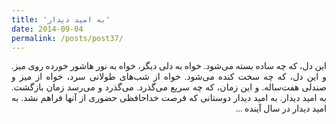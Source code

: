 ```yaml
---
title: 'به امید دیدار'
date: 2014-09-04
permalink: /posts/post37/
---
```

<div align="justify" dir="rtl" style="font-family:vazir;">

این دل، که چه ساده بسته می‌شود. خواه به دلی دیگر، خواه به نور هاشور خورده روی میز. و این دل، که چه سخت کنده می‌شود. خواه از شب‌های طولانی سرد، خواه از میز و صندلی هفت‌ساله. و این زمان، که چه سریع می‌گذرد. می‌گذرد و می‌رسد زمان بازگشت. به امید دیدار. به امید دیدار دوستانی که فرصت خداحافظی حضوری از آنها فراهم نشد. به امید دیدار در سال آینده ...

</div>

